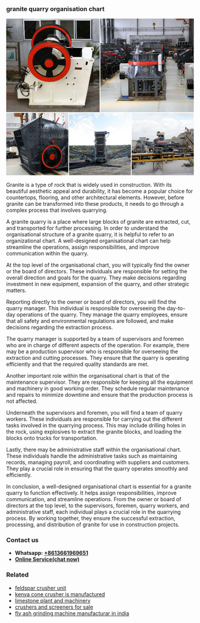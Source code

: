<h3>granite quarry organisation chart</h3><img src='1708309529.jpg' alt=''><p>Granite is a type of rock that is widely used in construction. With its beautiful aesthetic appeal and durability, it has become a popular choice for countertops, flooring, and other architectural elements. However, before granite can be transformed into these products, it needs to go through a complex process that involves quarrying.</p><p>A granite quarry is a place where large blocks of granite are extracted, cut, and transported for further processing. In order to understand the organisational structure of a granite quarry, it is helpful to refer to an organizational chart. A well-designed organisational chart can help streamline the operations, assign responsibilities, and improve communication within the quarry.</p><p>At the top level of the organisational chart, you will typically find the owner or the board of directors. These individuals are responsible for setting the overall direction and goals for the quarry. They make decisions regarding investment in new equipment, expansion of the quarry, and other strategic matters.</p><p>Reporting directly to the owner or board of directors, you will find the quarry manager. This individual is responsible for overseeing the day-to-day operations of the quarry. They manage the quarry employees, ensure that all safety and environmental regulations are followed, and make decisions regarding the extraction process.</p><p>The quarry manager is supported by a team of supervisors and foremen who are in charge of different aspects of the operation. For example, there may be a production supervisor who is responsible for overseeing the extraction and cutting processes. They ensure that the quarry is operating efficiently and that the required quality standards are met.</p><p>Another important role within the organisational chart is that of the maintenance supervisor. They are responsible for keeping all the equipment and machinery in good working order. They schedule regular maintenance and repairs to minimize downtime and ensure that the production process is not affected.</p><p>Underneath the supervisors and foremen, you will find a team of quarry workers. These individuals are responsible for carrying out the different tasks involved in the quarrying process. This may include drilling holes in the rock, using explosives to extract the granite blocks, and loading the blocks onto trucks for transportation.</p><p>Lastly, there may be administrative staff within the organisational chart. These individuals handle the administrative tasks such as maintaining records, managing payroll, and coordinating with suppliers and customers. They play a crucial role in ensuring that the quarry operates smoothly and efficiently.</p><p>In conclusion, a well-designed organisational chart is essential for a granite quarry to function effectively. It helps assign responsibilities, improve communication, and streamline operations. From the owner or board of directors at the top level, to the supervisors, foremen, quarry workers, and administrative staff, each individual plays a crucial role in the quarrying process. By working together, they ensure the successful extraction, processing, and distribution of granite for use in construction projects.</p><h3>Contact us</h3><ul><li><strong>Whatsapp:&nbsp;<a href="https://wa.me/8613661969651">+8613661969651</a></strong></li><li><a href="https://swt.shibang-china.com/?git&amp;zhl&amp;granite quarry organisation chart"><strong>Online Service(chat now)</strong></a></li></ul><h3>Related</h3><ul><li><a href='feldspar crusher unit.md'>feldspar crusher unit</a></li><li><a href='kenya cone crusher is manufactured.md'>kenya cone crusher is manufactured</a></li><li><a href='limestone plant and machinery.md'>limestone plant and machinery</a></li><li><a href='crushers and screeners for sale.md'>crushers and screeners for sale</a></li><li><a href='fly ash grinding machine manufacturar in india.md'>fly ash grinding machine manufacturar in india</a></li></ul>
